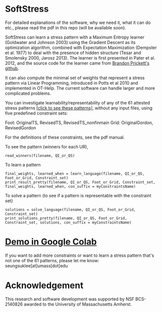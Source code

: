 # SoftStress
For detailed explanations of the software, why we need it, what it can do etc., please read the pdf in this repo (will be available soon). 

SoftStress can learn a stress pattern with a Maximum Entropy learner (Goldwater and Johnson 2003) using the Gradient Descent as its optimization algorithm, combined with Expectation Maximization (Dempster et al. 1977) to deal with the presence of hidden structure (Tesar and Smolensky 2000, Jarosz 2013). The learner is first presented in Pater et al. 2012, and the source code for the learner came from [Brandon Prickett's github](https://github.com/blprickett/Hidden-Structure-MaxEnt). 

It can also compute the minimal set of weights that represent a stress pattern via Linear Programming, introduced in Potts et al 2010 and implemented in OT-Help. The current software can handle larger and more complicated problems. 

You can investigate learnability/representability of any of the 61 attested stress patterns [[click to see these patterns]](https://docs.google.com/spreadsheets/d/1S6ZATuLHsgWLTHFUazIvdQwL-Gkr5H2XmsrDtYzQ8qI/edit#gid=594535280), without any input files, using five predefined constraint sets:

Foot: OriginalTS, RevisedTS, RevisedTS_nonfinmain
Grid: OriginalGordon, RevisedGordon

For the definitions of these constraints, see the pdf manual.

To see the pattern (winners for each UR), 
```
read_winners(filename, QI_or_QS)
```
To learn a pattern
```
final_weights, learned_when = learn_language(filename, QI_or_QS, Foot_or_Grid, Constraint_set)
print_result_pretty(filename, QI_or_QS, Foot_or_Grid, Constraint_set, final_weights, learned_when, con_suffix = myConstraintsName)
```
To solve a pattern (to see if a pattern is representable with the constraint set)
```
solutions = solve_language(filename, QI_or_QS, Foot_or_Grid, Constraint_set)
print_solutions_pretty(filename, QI_or_QS, Foot_or_Grid, Constraint_set, solutions, con_suffix = myConstraintsName)
```

# [Demo in Google Colab](https://colab.research.google.com/drive/10kKmw0Eeb4F-8F99WxRzdu31Tlcnp6ff?usp=sharing)

If you want to add more constraints or want to learn a stress pattern that's not one of the 61 patterns, please let me know: seungsuklee[at]umass[dot]edu
# Acknowledgement
This research and software development was supported by NSF BCS-2140826 awarded to the University of Massachusetts Amherst.
